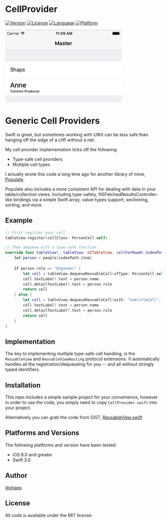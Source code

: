 # CellProvider

[![Version](https://img.shields.io/cocoapods/v/CellProvider.svg?style=flat)](http://cocoapods.org/pods/CellProvider)
[![License](https://img.shields.io/cocoapods/l/CellProvider.svg?style=flat)](http://cocoapods.org/pods/CellProvider)
[![Language](https://img.shields.io/badge/language-swift_3.0-ff69b4.svg)](http://cocoadocs.org/docsets/CellProvider)
[![Platform](https://img.shields.io/cocoapods/p/CellProvider.svg?style=flat)](http://cocoapods.org/pods/CellProvider)

<img src="Cells.png" width=375 />

# Generic Cell Providers

Swift is great, but sometimes working with UIKit can be less safe than hanging off the edge of a cliff without a net.

My cell provider implementation ticks off the following:

* Type-safe cell providers
* Multiple cell types 

I actually wrote this code a long time ago for another library of mine, [Populate](http://github.com/shaps80/Populate).

Populate also includes a more consistent API for dealing with data in your table/collection views. Including type-safety, NSFetchedResultsController-like bindings via a simple Swift array, value-types support, sectioning, sorting, and more.

## Example

```swift
// First register your cell
tableView.register(cellClass: PersonCell.self)
```

```swift
// Then dequeue with a type-safe function
override func tableView(_ tableView: UITableView, cellForRowAt indexPath: IndexPath) -> UITableViewCell {
    let person = people[indexPath.item]
    
    if person.role == "Engineer" {
        let cell = tableView.dequeueReusableCell(ofType: PersonCell.self, for: indexPath)
        cell.textLabel?.text = person.name
        cell.detailTextLabel?.text = person.role
        return cell
    } else {
        let cell = tableView.dequeueReusableCell(with: "SubtitleCell", for: indexPath) as UITableViewCell
        cell.textLabel?.text = person.name
        cell.detailTextLabel?.text = person.role
        return cell
    }
}
```

## Implementation

The key to implementing multiple type-safe cell handling, is the `ResuableView` and `ReusableViewHosting` protocol extensions. It automatically handles all the registration/dequeueing for you -- and all without stringly typed identifiers.

## Installation

This repo includes a simple sample project for your convenience, however in order to use the code, you simply need to copy `CellProvider.swift` into your project. 

Alternatively you can grab the code from GIST, [ReusableView.swift](https://gist.github.com/shaps80/eaa12e5fcddab90a4c6b2fbf321c96e6)

## Platforms and Versions

The following platforms and version have been tested:

* iOS 8.0 and greater
* Swift 3.0

## Author

[@shaps](http://twitter.com/shaps)

## License

All code is available under the MIT license. 
